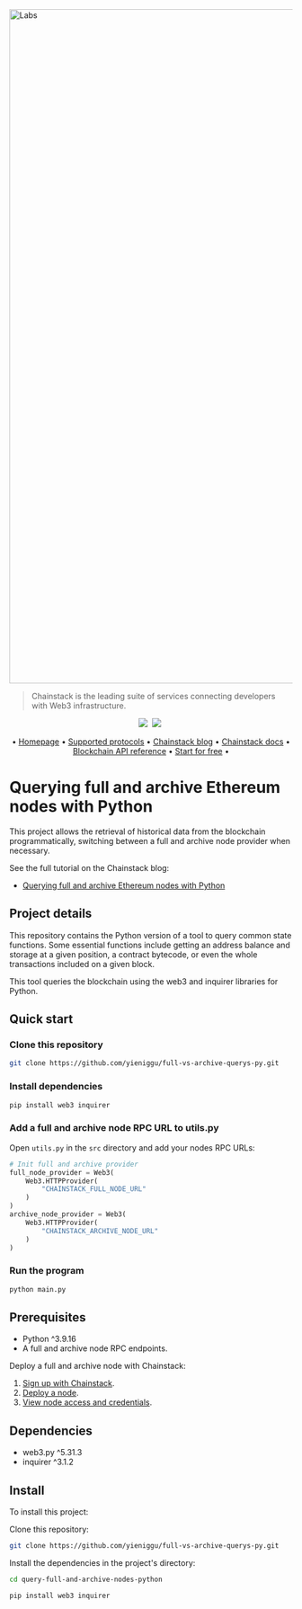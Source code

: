 <img width="1200" alt="Labs" src="https://user-images.githubusercontent.com/99700157/213291931-5a822628-5b8a-4768-980d-65f324985d32.png">

> Chainstack is the leading suite of services connecting developers with Web3 infrastructure.   

<p align="center">
  <a target="_blank" href="https://chainstack.com/build-better-with-ethereum/"><img src="https://img.shields.io/badge/Ethereum-3C3C3D?style=for-the-badge&logo=Ethereum&logoColor=white" /></a>&nbsp;
  <a target="_blank" href="https://chainstack.com/build-better-with-bnb-smart-chain/"><img src="https://tinyurl.com/mp2wu3xx" /></a>&nbsp;
</p>

<p align="center">
  • <a target="_blank" href="https://chainstack.com/">Homepage</a> •
  <a target="_blank" href="https://chainstack.com/protocols/">Supported protocols</a> •
  <a target="_blank" href="https://chainstack.com/blog/">Chainstack blog</a> •
  <a target="_blank" href="https://docs.chainstack.com/quickstart/">Chainstack docs</a> •
  <a target="_blank" href="https://docs.chainstack.com/quickstart/">Blockchain API reference</a> •
  <a target="_blank" href="https://console.chainstack.com/user/account/create">Start for free</a> •
</p>

# Querying full and archive Ethereum nodes with Python

This project allows the retrieval of historical data from the blockchain programmatically, switching between a full and archive node provider when necessary.

See the full tutorial on the Chainstack blog:
* [Querying full and archive Ethereum nodes with Python](https://chainstack.com/querying-full-and-archive-evm-nodes-with-python/)

## Project details

This repository contains the Python version of a tool to query common state functions. Some essential functions include getting an address balance and storage at a given position, a contract bytecode, or even the whole transactions included on a given block.

This tool queries the blockchain using the web3 and inquirer libraries for Python. 

## Quick start

### Clone this repository

```sh
git clone https://github.com/yieniggu/full-vs-archive-querys-py.git
```

### Install dependencies

```sh
pip install web3 inquirer
```

### Add a full and archive node RPC URL to utils.py

Open `utils.py` in the `src` directory and add your nodes RPC URLs:

```py
# Init full and archive provider
full_node_provider = Web3(
    Web3.HTTPProvider(
        "CHAINSTACK_FULL_NODE_URL"
    )
)
archive_node_provider = Web3(
    Web3.HTTPProvider(
        "CHAINSTACK_ARCHIVE_NODE_URL"
    )
)
```

### Run the program

```sh
python main.py
```

## Prerequisites

* Python ^3.9.16
* A full and archive node RPC endpoints.

Deploy a full and archive node with Chainstack:

1. [Sign up with Chainstack](https://console.chainstack.com/user/account/create).  
1. [Deploy a node](https://docs.chainstack.com/platform/join-a-public-network).  
1. [View node access and credentials](https://docs.chainstack.com/platform/view-node-access-and-credentials). 

## Dependencies

* web3.py ^5.31.3
* inquirer ^3.1.2

## Install

To install this project:

Clone this repository:

```sh
git clone https://github.com/yieniggu/full-vs-archive-querys-py.git
```

Install the dependencies in the project's directory:

```sh
cd query-full-and-archive-nodes-python
```

```sh
pip install web3 inquirer
```